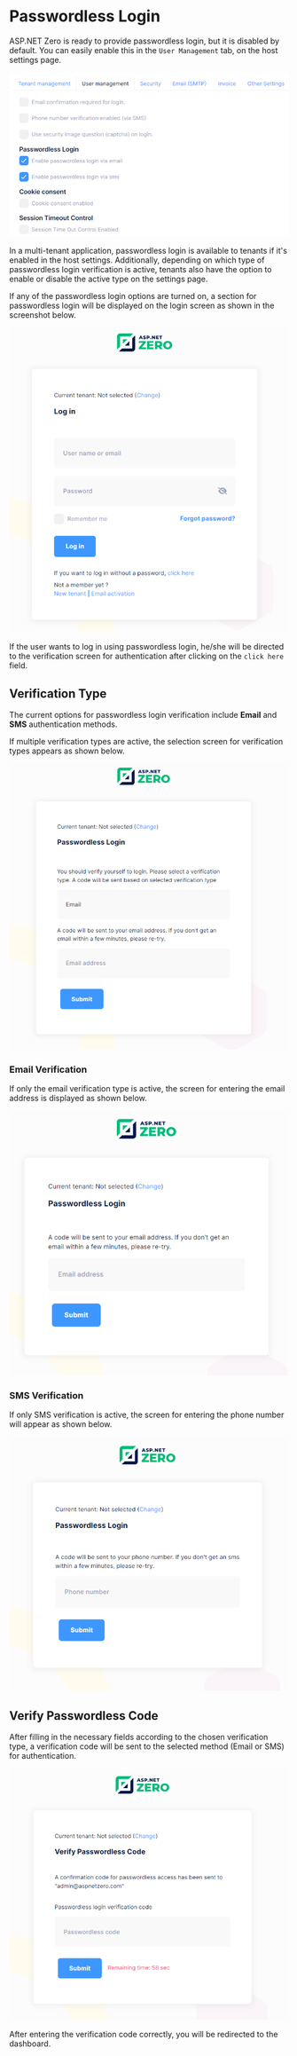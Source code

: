 # Passwordless Login

ASP.NET Zero is ready to provide passwordless login, but it is disabled by default. You can easily enable this in the `User Management` tab, on the host settings page.

![Passwordless login settings](images/passwordless-login-settings.png)

In a multi-tenant application, passwordless login is available to tenants if it's enabled in the host settings. Additionally, depending on which type of passwordless login verification is active, tenants also have the option to enable or disable the active type on the settings page.

If any of the passwordless login options are turned on, a section for passwordless login will be displayed on the login screen as shown in the screenshot below.

![Passwordless login click here](images/passwordless-login-click-here.png)

If the user wants to log in using passwordless login, he/she will be directed to the verification screen for authentication after clicking on the `click here` field.

## Verification Type

The current options for passwordless login verification include **Email** and **SMS** authentication methods.

If multiple verification types are active, the selection screen for verification types appears as shown below.

![Passwordless login verification type](images/passwordless-login-verification-type.png)

### Email Verification

If only the email verification type is active, the screen for entering the email address is displayed as shown below.

![Passwordless login email verification](images/passwordless-login-email-verification.png)

### SMS Verification

If only SMS verification is active, the screen for entering the phone number will appear as shown below.

![Passwordless login sms verification](images/passwordless-login-sms-verification.png)

## Verify Passwordless Code

After filling in the necessary fields according to the chosen verification type, a verification code will be sent to the selected method (Email or SMS) for authentication.

![Passwordless login verify passwordless code](images/passwordless-login-verify-passwordless-code.png)

After entering the verification code correctly, you will be redirected to the dashboard.